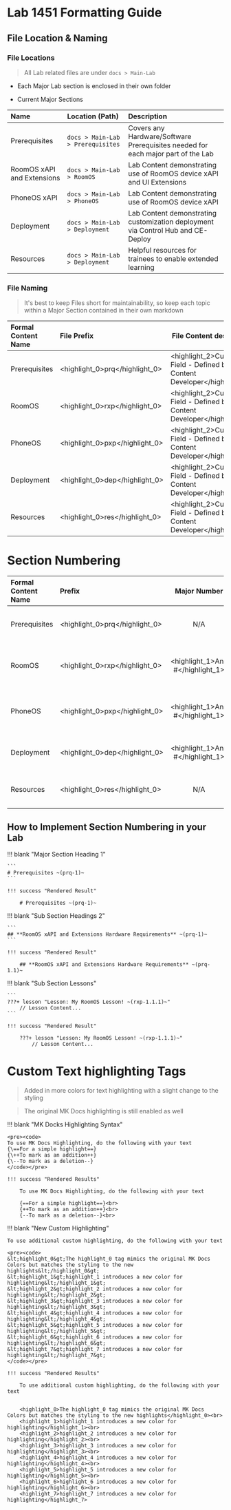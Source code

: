 # Lab 1451 Formatting Guide

## File Location & Naming

### File Locations

> All Lab related files are under `docs > Main-Lab`

- Each Major Lab section is enclosed in their own folder

- Current Major Sections

|Name|Location (Path)|Description|
|:--|:--|:--|
|Prerequisites| `docs > Main-Lab > Prerequisites` | Covers any Hardware/Software Prerequisites needed for each major part of the Lab |
|RoomOS xAPI and Extensions| `docs > Main-Lab > RoomOS` | Lab Content demonstrating use of RoomOS device xAPI and UI Extensions |
|PhoneOS xAPI| `docs > Main-Lab > PhoneOS` | Lab Content demonstrating use of RoomOS device xAPI |
|Deployment| `docs > Main-Lab > Deployment` | Lab Content demonstrating customization deployment via Control Hub and CE-Deploy |
|Resources| `docs > Main-Lab > Deployment` | Helpful resources for trainees to enable extended learning |

### File Naming

> It's best to keep Files short for maintainability, so keep each topic within a Major Section contained in their own markdown

| Formal Content Name | File Prefix                  | File Content descriptor                                | Example(s)                                                                           |
|:-------------------|:----------------------------|--------------------------------------------------------|--------------------------------------------------------------------------------------|
| Prerequisites      | <highlight_0>prq</highlight_0> | <highlight_2>Custom Field - Defined by Lab Content Developer</highlight_2> | <highlight_0>prq</highlight_0>\_<highlight_2>intro</highlight_2>.md                                       |
| RoomOS             | <highlight_0>rxp</highlight_0> | <highlight_2>Custom Field - Defined by Lab Content Developer</highlight_2> | <highlight_0>rxp</highlight_0>\_<highlight_2>xapi_intro</highlight_2>.md<br><highlight_0>rxp</highlight_0>\_<highlight_2>ui_conlusion</highlight_2>.md |
| PhoneOS            | <highlight_0>pxp</highlight_0> | <highlight_2>Custom Field - Defined by Lab Content Developer</highlight_2> | <highlight_0>pxp</highlight_0>\_<highlight_2>intro</highlight_2>.md                                       |
| Deployment         | <highlight_0>dep</highlight_0> | <highlight_2>Custom Field - Defined by Lab Content Developer</highlight_2> | <highlight_0>dep</highlight_0>\_<highlight_2>intro</highlight_2>.md                                       |
| Resources          | <highlight_0>res</highlight_0> | <highlight_2>Custom Field - Defined by Lab Content Developer</highlight_2> | <highlight_0>res</highlight_0>\_<highlight_2>guide</highlight_2>.md                                       |

# Section Numbering

| Formal Content Name           | Prefix               | Major Number             | Minor Number(s)                                   | Example                                                                     | How to Read                                                                                             |
|:-----------------------------|:---------------------|:------------------------:|---------------------------------------------------|-----------------------------------------------------------------------------|---------------------------------------------------------------------------------------------------------|
| Prerequisites                | <highlight_0>prq</highlight_0> | N/A                      | <highlight_2>Custom Field - Defined by Lab Content Developer</highlight_2> | <highlight_0>prq</highlight_0>-<highlight_1>1</highlight_1><highlight_2>.0.X</highlight_2> | <highlight_0>Prerequisites</highlight_0>, <highlight_1>Section 1</highlight_1>, <highlight_2>SubSection 0, ...</highlight_2>              |
| RoomOS                       | <highlight_0>rxp</highlight_0> | <highlight_1>Any #</highlight_1> | <highlight_2>Custom Field - Defined by Lab Content Developer</highlight_2> | <highlight_0>rxp</highlight_0>-<highlight_1>1</highlight_1><highlight_2>.0.X</highlight_2> | <highlight_0>RoomOS xAPI and Extensions</highlight_0>, <highlight_1>Section 1</highlight_1>, <highlight_2>SubSection 0, ...</highlight_2> |
| PhoneOS                      | <highlight_0>pxp</highlight_0> | <highlight_1>Any #</highlight_1> | <highlight_2>Custom Field - Defined by Lab Content Developer</highlight_2> | <highlight_0>pxp</highlight_0>-<highlight_1>1</highlight_1><highlight_2>.0.X</highlight_2> | <highlight_0>PhoneOS xAPI</highlight_0>, <highlight_1>Section 1</highlight_1>, <highlight_2>SubSection 0, ...</highlight_2>               |
| Deployment                   | <highlight_0>dep</highlight_0> | <highlight_1>Any #</highlight_1> | <highlight_2>Custom Field - Defined by Lab Content Developer</highlight_2> | <highlight_0>dep</highlight_0>-<highlight_1>1</highlight_1><highlight_2>.0.X</highlight_2> | <highlight_0>Deployment</highlight_0>, <highlight_1>Section 1</highlight_1>, <highlight_2>SubSection 0, ...</highlight_2>                 |
| Resources                    | <highlight_0>res</highlight_0> | N/A                      | <highlight_2>Custom Field - Defined by Lab Content Developer</highlight_2> | <highlight_0>res</highlight_0>-<highlight_1>1</highlight_1><highlight_2>.0.X</highlight_2> | <highlight_0>Resources</highlight_0>, <highlight_1>Section 1</highlight_1>, <highlight_2>SubSection 0, ...</highlight_2>                  |

## How to Implement Section Numbering in your Lab

!!! blank "Major Section Heading 1"

    ```
    # Prerequisites ~(prq-1)~
    ```

    !!! success "Rendered Result"

        # Prerequisites ~(prq-1)~

!!! blank "Sub Section Headings 2"

    ```
    ## **RoomOS xAPI and Extensions Hardware Requirements** ~(prq-1)~
    ```

    !!! success "Rendered Result"

        ## **RoomOS xAPI and Extensions Hardware Requirements** ~(prq-1.1)~


!!! blank "Sub Section Lessons"

    ```
    ???+ lesson "Lesson: My RoomOS Lesson! ~(rxp-1.1.1)~"
        // Lesson Content...
    ```

    !!! success "Rendered Result"

        ???+ lesson "Lesson: My RoomOS Lesson! ~(rxp-1.1.1)~"
            // Lesson Content...


# Custom Text highlighting Tags

> Added in more colors for text highlighting with a slight change to the styling

> The original MK Docs highlighting is still enabled as well

!!! blank "MK Docks Highlighting Syntax"

    <pre><code>
    To use MK Docs Highlighting, do the following with your text
    {\==For a simple highlight==}
    {\++To mark as an addition++}
    {\--To mark as a deletion--}
    </code></pre>

    !!! success "Rendered Results"

        To use MK Docs Highlighting, do the following with your text

        {==For a simple highlight==}<br>
        {++To mark as an addition++}<br>
        {--To mark as a deletion--}<br>

!!! blank "New Custom Highlighting"

    To use additional custom highlighting, do the following with your text

    <pre><code>
    &lt;highlight_0&gt;The highlight_0 tag mimics the original MK Docs Colors but matches the styling to the new highlights&lt;/highlight_0&gt;
    &lt;highlight_1&gt;highlight_1 introduces a new color for highlighting&lt;/highlight_1&gt;
    &lt;highlight_2&gt;highlight_2 introduces a new color for highlighting&lt;/highlight_2&gt;
    &lt;highlight_3&gt;highlight_3 introduces a new color for highlighting&lt;/highlight_3&gt;
    &lt;highlight_4&gt;highlight_4 introduces a new color for highlighting&lt;/highlight_4&gt;
    &lt;highlight_5&gt;highlight_5 introduces a new color for highlighting&lt;/highlight_5&gt;
    &lt;highlight_6&gt;highlight_6 introduces a new color for highlighting&lt;/highlight_6&gt;
    &lt;highlight_7&gt;highlight_7 introduces a new color for highlighting&lt;/highlight_7&gt;
    </code></pre>

    !!! success "Rendered Results"

        To use additional custom highlighting, do the following with your text

        
        <highlight_0>The highlight_0 tag mimics the original MK Docs Colors but matches the styling to the new highlights</highlight_0><br>
        <highlight_1>highlight_1 introduces a new color for highlighting</highlight_1><br>
        <highlight_2>highlight_2 introduces a new color for highlighting</highlight_2><br>
        <highlight_3>highlight_3 introduces a new color for highlighting</highlight_3><br>
        <highlight_4>highlight_4 introduces a new color for highlighting</highlight_4><br>
        <highlight_5>highlight_5 introduces a new color for highlighting</highlight_5><br>
        <highlight_6>highlight_6 introduces a new color for highlighting</highlight_6><br>
        <highlight_7>highlight_7 introduces a new color for highlighting</highlight_7>